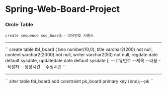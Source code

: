 # Spring-Web-Board-Project
### Orcle Table

`
create sequence seq_board;--고유번호 시퀀스
`
<hr/>
``
create table tbl_board (
bno number(10,0),
title varchar2(200) not null,
content varchar2(2000) not null,
writer varchar2(50) not null,
regdate date default sysdate,
updatedate date default sysdate
);
--고유번호
--제목
--내용
--작성자
--생성시간
--수정시간
``
<hr/>
``
alter table tbl_board add constraint pk_board
primary key (bno);--pk
``
